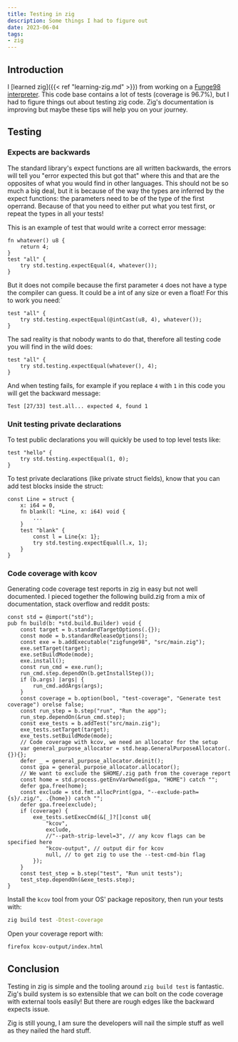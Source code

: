 ```yaml
---
title: Testing in zig
description: Some things I had to figure out
date: 2023-06-04
tags:
- zig
---
```


## Introduction

I [learned zig]({{< ref "learning-zig.md" >}}) from working on a [Funge98 interpreter](https://git.adyxax.org/adyxax/zigfunge98). This code base contains a lot of tests (coverage is 96.7%), but I had to figure things out about testing zig code. Zig's documentation is improving but maybe these tips will help you on your journey.

## Testing

### Expects are backwards

The standard library's expect functions are all written backwards, the errors will tell you "error expected this but got that" where this and that are the opposites of what you would find in other languages. This should not be so much a big deal, but it is because of the way the types are inferred by the expect functions: the parameters need to be of the type of the first operrand. Because of that you need to either put what you test first, or repeat the types in all your tests!

This is an example of test that would write a correct error message:
```zig
fn whatever() u8 {
	return 4;
}
test "all" {
	try std.testing.expectEqual(4, whatever());
}
```

But it does not compile because the first parameter `4` does not have a type the compiler can guess. It could be a int of any size or even a float! For this to work you need:`
```zig
test "all" {
	try std.testing.expectEqual(@intCast(u8, 4), whatever());
}
```

The sad reality is that nobody wants to do that, therefore all testing code you will find in the wild does:
```zig
test "all" {
	try std.testing.expectEqual(whatever(), 4);
}
```

And when testing fails, for example if you replace `4` with `1` in this code you will get the backward message:
```
Test [27/33] test.all... expected 4, found 1
```

### Unit testing private declarations

To test public declarations you will quickly be used to top level tests like:
```zig
test "hello" {
    try std.testing.expectEqual(1, 0);
}
```

To test private declarations (like private struct fields), know that you can add test blocks inside the struct:
```zig
const Line = struct {
	x: i64 = 0,
	fn blank(l: *Line, x: i64) void {
		...
	}
	test "blank" {
		const l = Line{x: 1};
		try std.testing.expectEqual(l.x, 1);
	}
}
```

### Code coverage with kcov

Generating code coverage test reports in zig in easy but not well documented. I pieced together the following build.zig from a mix of documentation, stack overflow and reddit posts:
```zig
const std = @import("std");
pub fn build(b: *std.build.Builder) void {
    const target = b.standardTargetOptions(.{});
    const mode = b.standardReleaseOptions();
    const exe = b.addExecutable("zigfunge98", "src/main.zig");
    exe.setTarget(target);
    exe.setBuildMode(mode);
    exe.install();
    const run_cmd = exe.run();
    run_cmd.step.dependOn(b.getInstallStep());
    if (b.args) |args| {
        run_cmd.addArgs(args);
    }
    const coverage = b.option(bool, "test-coverage", "Generate test coverage") orelse false;
    const run_step = b.step("run", "Run the app");
    run_step.dependOn(&run_cmd.step);
    const exe_tests = b.addTest("src/main.zig");
    exe_tests.setTarget(target);
    exe_tests.setBuildMode(mode);
    // Code coverage with kcov, we need an allocator for the setup
    var general_purpose_allocator = std.heap.GeneralPurposeAllocator(.{}){};
    defer _ = general_purpose_allocator.deinit();
    const gpa = general_purpose_allocator.allocator();
    // We want to exclude the $HOME/.zig path from the coverage report
    const home = std.process.getEnvVarOwned(gpa, "HOME") catch "";
    defer gpa.free(home);
    const exclude = std.fmt.allocPrint(gpa, "--exclude-path={s}/.zig/", .{home}) catch "";
    defer gpa.free(exclude);
    if (coverage) {
        exe_tests.setExecCmd(&[_]?[]const u8{
            "kcov",
            exclude,
            //"--path-strip-level=3", // any kcov flags can be specified here
            "kcov-output", // output dir for kcov
            null, // to get zig to use the --test-cmd-bin flag
        });
    }
    const test_step = b.step("test", "Run unit tests");
    test_step.dependOn(&exe_tests.step);
}
```

Install the `kcov` tool from your OS' package repository, then run your tests with:
```sh
zig build test -Dtest-coverage
```

Open your coverage report with:
```sh
firefox kcov-output/index.html
```

## Conclusion

Testing in zig is simple and the tooling around `zig build test` is fantastic. Zig's build system is so extensible that we can bolt on the code coverage with external tools easily! But there are rough edges like the backward expects issue.

Zig is still young, I am sure the developers will nail the simple stuff as well as they nailed the hard stuff.
